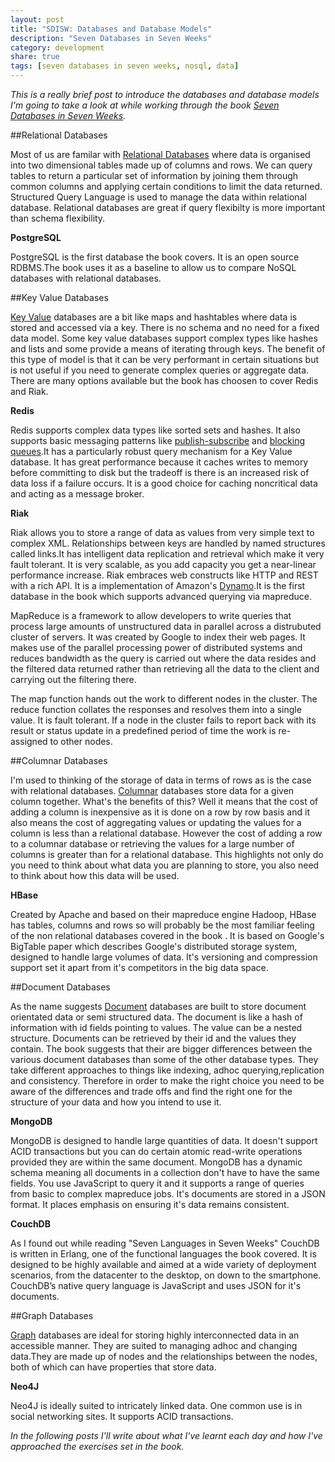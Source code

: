 ```yaml
---
layout: post
title: "SDISW: Databases and Database Models"
description: "Seven Databases in Seven Weeks"
category: development
share: true
tags: [seven databases in seven weeks, nosql, data]
---
```


*This is a really brief post to introduce the databases and database models I'm going to take a look at while working through the book [Seven Databases in Seven Weeks](http://pragprog.com/book/rwdata/seven-databases-in-seven-weeks).*

##Relational Databases

Most of us are familar with [Relational Databases](http://en.wikipedia.org/wiki/Relational_database) where data is organised into two dimensional tables made up of columns and rows. We can query tables to return a particular set of information by joining them through common columns and applying certain conditions to limit the data returned. Structured Query Language is used to manage the data within relational database. Relational databases are great if query flexibilty is more important than schema flexibility.
 
**PostgreSQL**

PostgreSQL is the first database the book covers. It is an open source RDBMS.The book uses it as a baseline to allow us to compare NoSQL databases with relational databases.
 
##Key Value Databases

[Key Value](http://en.wikipedia.org/wiki/NoSQL) databases are a bit like maps and hashtables where data is stored and accessed via a key. There is no schema and no need for a fixed data model. Some key value databases support complex types like hashes and lists and some provide a means of iterating through keys. The benefit of this type of model is that it can be very performant in certain situations but is not useful if you need to generate complex queries or aggregate data. There are many options available but the book has choosen to cover Redis and Riak.

**Redis**

Redis supports complex data types like sorted sets and hashes. It also supports basic messaging patterns like [publish-subscribe](http://en.wikipedia.org/wiki/Publish%E2%80%93subscribe_pattern) and [blocking queues](http://tutorials.jenkov.com/java-concurrency/blocking-queues.html).It has a particularly robust query mechanism for a Key Value database. It has great performance because it caches writes to memory before committing to disk but the tradeoff is there is an increased risk of data loss if a failure occurs. It is a good choice for caching noncritical data and acting as a message broker.

**Riak**

Riak allows you to store a range of data as values from very simple text to complex XML. Relationships between keys are handled by named structures called links.It has intelligent data replication and retrieval which make it very fault tolerant. It is very scalable, as you add capacity you get a near-linear performance increase. Riak embraces web constructs like HTTP and REST with a rich API. It is a implementation of Amazon's [Dynamo](http://aws.amazon.com/dynamodb/).It is the first database in the book which supports advanced querying via mapreduce.

MapReduce is a framework to allow developers to write queries that process large amounts of unstructured data in parallel across a distrubuted cluster of servers. It was created by Google to index their web pages. It makes use of the parallel processing power of distributed systems and reduces bandwidth as the query is carried out where the data resides and the filtered data returned rather than retrieving all the data to the client and carrying out the filtering there.

The map function hands out the work to different nodes in the cluster. The reduce function collates the responses and resolves them into a single value.
It is fault tolerant. If a node in the cluster fails to report back with its result or status update in a predefined period of time the work is re-assigned to other nodes.

##Columnar Databases

I'm used to thinking of the storage of data in terms of rows as is the case with relational databases. [Columnar](http://en.wikipedia.org/wiki/Column-oriented_DBMS) databases store data for a given column together. What's the benefits of this? Well it means that the cost of adding a column is inexpensive as it is done on a row by row basis and it also means the cost of aggregating values or updating the values for a column is less than a relational database. However the cost of adding a row to a columnar database or retrieving the values for a large number of columns is greater than for a relational database. This highlights not only do you need to think about what data you are planning to store, you also need to think about how this data will be used. 

**HBase**

Created by Apache and based on their mapreduce engine Hadoop, HBase has tables, columns and rows so will probably be the most familiar feeling of the non relational databases covered in the book . It is based on Google's BigTable paper which describes Google's distributed storage system, designed to handle large volumes of data. It's versioning and compression support set it apart from it's competitors in the big data space. 

##Document Databases 

As the name suggests [Document](http://en.wikipedia.org/wiki/Document-oriented_database) databases are built to store document orientated data or semi structured data. The document is like a hash of information with id fields pointing to values. The value can be a nested structure. Documents can be retrieved by their id and the values they contain. The book suggests that their are bigger differences between the various document databases than some of the other database types. They take different approaches to things like indexing, adhoc querying,replication and consistency. Therefore in order to make the right choice you need to be aware of the differences and trade offs and find the right one for the structure of your data and how you intend to use it.

**MongoDB**

MongoDB is designed to handle large quantities of data. It doesn't support ACID transactions but you can do certain atomic read-write operations provided they are within the same document. MongoDB has a dynamic schema meaning all documents in a collection don't have to have the same fields. You use JavaScript to query it and it supports a range of queries from basic to complex mapreduce jobs. It's documents are stored in a JSON format. It places emphasis on ensuring it's data remains consistent.

**CouchDB**

As I found out while reading "Seven Languages in Seven Weeks" CouchDB is written in Erlang, one of the functional languages the book covered. It is designed to be highly available and aimed at a wide variety of deployment scenarios, from the datacenter to the desktop, on down to the smartphone. CouchDB’s native query language is JavaScript and uses JSON for it's documents. 

##Graph Databases 

[Graph](http://en.wikipedia.org/wiki/Graph_database) databases are ideal for storing highly interconnected data in an accessible manner. They are suited to managing adhoc and changing data.They are made up of nodes and the relationships between the nodes, both of which can have properties that store data.

**Neo4J**

Neo4J is ideally suited to intricately linked data. One common use is in social networking sites. It supports ACID transactions.

*In the following posts I'll write about what I've learnt each day and how I've approached the exercises set in the book.*

